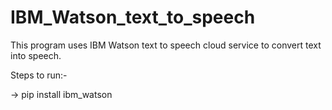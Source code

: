 # IBM_Watson_text_to_speech

This program uses IBM Watson text to speech cloud service to convert text into speech.

Steps to run:-

-> pip install ibm_watson
